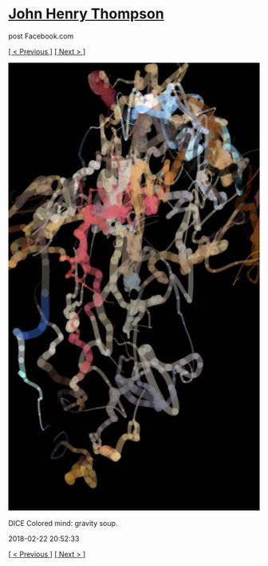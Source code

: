 # [John Henry Thompson](../README.md)
post Facebook.com

[[ < Previous ]](2018-02-23-3.md) [[ Next > ]](2018-02-20-1.md)

[![](../media/2018-02-22/Timeline-Photos-DICE-Colored-mind-gravity-soup.jpg)](../README.md)

DICE Colored mind: gravity soup.

2018-02-22 20:52:33

[[ < Previous ]](2018-02-23-3.md) [[ Next > ]](2018-02-20-1.md)